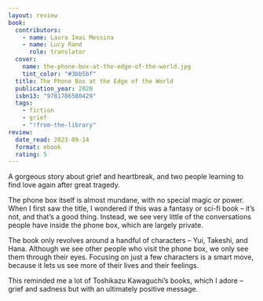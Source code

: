 ```yaml
---
layout: review
book:
  contributors:
    - name: Laura Imai Messina
    - name: Lucy Rand
      role: translator
  cover:
    name: the-phone-box-at-the-edge-of-the-world.jpg
    tint_color: "#3bb5bf"
  title: The Phone Box at the Edge of the World
  publication_year: 2020
  isbn13: "9781786580429"
  tags:
    - fiction
    - grief
    - "!from-the-library"
review:
  date_read: 2023-09-14
  format: ebook
  rating: 5
---
```


A gorgeous story about grief and heartbreak, and two people learning to find love again after great tragedy.

The phone box itself is almost mundane, with no special magic or power. When I first saw the title, I wondered if this was a fantasy or sci-fi book – it’s not, and that’s a good thing. Instead, we see very little of the conversations people have inside the phone box, which are largely private.

The book only revolves around a handful of characters – Yui, Takeshi, and Hana. Although we see other people who visit the phone box, we only see them through their eyes. Focusing on just a few characters is a smart move, because it lets us see more of their lives and their feelings.

This reminded me a lot of Toshikazu Kawaguchi’s books, which I adore – grief and sadness but with an ultimately positive message.

